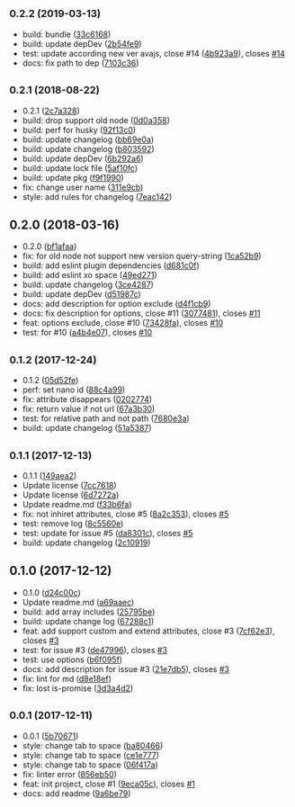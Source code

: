 ## <small>0.2.2 (2019-03-13)</small>

* build: bundle ([33c6168](https://github.com/posthtml/posthtml-cache/commit/33c6168))
* build: update depDev ([2b54fe9](https://github.com/posthtml/posthtml-cache/commit/2b54fe9))
* test: update according new ver avajs, close #14 ([4b923a9](https://github.com/posthtml/posthtml-cache/commit/4b923a9)), closes [#14](https://github.com/posthtml/posthtml-cache/issues/14)
* docs: fix path to dep ([7103c36](https://github.com/posthtml/posthtml-cache/commit/7103c36))



## <small>0.2.1 (2018-08-22)</small>

* 0.2.1 ([2c7a328](https://github.com/posthtml/posthtml-cache/commit/2c7a328))
* build: drop support old node ([0d0a358](https://github.com/posthtml/posthtml-cache/commit/0d0a358))
* build: perf for husky ([92f13c0](https://github.com/posthtml/posthtml-cache/commit/92f13c0))
* build: update changelog ([bb69e0a](https://github.com/posthtml/posthtml-cache/commit/bb69e0a))
* build: update changelog ([b803592](https://github.com/posthtml/posthtml-cache/commit/b803592))
* build: update depDev ([6b292a6](https://github.com/posthtml/posthtml-cache/commit/6b292a6))
* build: update lock file ([5af10fc](https://github.com/posthtml/posthtml-cache/commit/5af10fc))
* build: update pkg ([f9f1990](https://github.com/posthtml/posthtml-cache/commit/f9f1990))
* fix: change user name ([311e9cb](https://github.com/posthtml/posthtml-cache/commit/311e9cb))
* style: add rules for changelog ([7eac142](https://github.com/posthtml/posthtml-cache/commit/7eac142))



## 0.2.0 (2018-03-16)

* 0.2.0 ([bf1afaa](https://github.com/posthtml/posthtml-cache/commit/bf1afaa))
* fix: for old node not support new version query-string ([1ca52b9](https://github.com/posthtml/posthtml-cache/commit/1ca52b9))
* build: add eslint plugin dependencies ([d681c0f](https://github.com/posthtml/posthtml-cache/commit/d681c0f))
* build: add eslint xo space ([49ed271](https://github.com/posthtml/posthtml-cache/commit/49ed271))
* build: update changelog ([3ce4287](https://github.com/posthtml/posthtml-cache/commit/3ce4287))
* build: update depDev ([d51987c](https://github.com/posthtml/posthtml-cache/commit/d51987c))
* docs: add description for option exclude ([d4f1cb9](https://github.com/posthtml/posthtml-cache/commit/d4f1cb9))
* docs: fix description for options, close #11 ([3077481](https://github.com/posthtml/posthtml-cache/commit/3077481)), closes [#11](https://github.com/posthtml/posthtml-cache/issues/11)
* feat: options exclude, close #10 ([73428fa](https://github.com/posthtml/posthtml-cache/commit/73428fa)), closes [#10](https://github.com/posthtml/posthtml-cache/issues/10)
* test: for #10 ([a4b4e07](https://github.com/posthtml/posthtml-cache/commit/a4b4e07)), closes [#10](https://github.com/posthtml/posthtml-cache/issues/10)



## <small>0.1.2 (2017-12-24)</small>

* 0.1.2 ([05d52fe](https://github.com/posthtml/posthtml-cache/commit/05d52fe))
* perf: set nano id ([88c4a99](https://github.com/posthtml/posthtml-cache/commit/88c4a99))
* fix: attribute disappears ([0202774](https://github.com/posthtml/posthtml-cache/commit/0202774))
* fix: return value if not url ([67a3b30](https://github.com/posthtml/posthtml-cache/commit/67a3b30))
* test: for relative path and not path ([7680e3a](https://github.com/posthtml/posthtml-cache/commit/7680e3a))
* build: update changelog ([51a5387](https://github.com/posthtml/posthtml-cache/commit/51a5387))



## <small>0.1.1 (2017-12-13)</small>

* 0.1.1 ([149aea2](https://github.com/posthtml/posthtml-cache/commit/149aea2))
* Update license ([7cc7618](https://github.com/posthtml/posthtml-cache/commit/7cc7618))
* Update license ([6d7272a](https://github.com/posthtml/posthtml-cache/commit/6d7272a))
* Update readme.md ([f33b6fa](https://github.com/posthtml/posthtml-cache/commit/f33b6fa))
* fix: not inhiret attributes, close #5 ([8a2c353](https://github.com/posthtml/posthtml-cache/commit/8a2c353)), closes [#5](https://github.com/posthtml/posthtml-cache/issues/5)
* test: remove log ([8c5560e](https://github.com/posthtml/posthtml-cache/commit/8c5560e))
* test: update for issue #5 ([da8301c](https://github.com/posthtml/posthtml-cache/commit/da8301c)), closes [#5](https://github.com/posthtml/posthtml-cache/issues/5)
* build: update changelog ([2c10919](https://github.com/posthtml/posthtml-cache/commit/2c10919))



## 0.1.0 (2017-12-12)

* 0.1.0 ([d24c00c](https://github.com/posthtml/posthtml-cache/commit/d24c00c))
* Update readme.md ([a69aaec](https://github.com/posthtml/posthtml-cache/commit/a69aaec))
* build: add array includes ([25795be](https://github.com/posthtml/posthtml-cache/commit/25795be))
* build: update change log ([67288c1](https://github.com/posthtml/posthtml-cache/commit/67288c1))
* feat: add support custom and extend attributes, close #3 ([7cf62e3](https://github.com/posthtml/posthtml-cache/commit/7cf62e3)), closes [#3](https://github.com/posthtml/posthtml-cache/issues/3)
* test: for issue #3 ([de47996](https://github.com/posthtml/posthtml-cache/commit/de47996)), closes [#3](https://github.com/posthtml/posthtml-cache/issues/3)
* test: use options ([b6f095f](https://github.com/posthtml/posthtml-cache/commit/b6f095f))
* docs: add description for issue #3 ([21e7db5](https://github.com/posthtml/posthtml-cache/commit/21e7db5)), closes [#3](https://github.com/posthtml/posthtml-cache/issues/3)
* fix: lint for md ([d8e18ef](https://github.com/posthtml/posthtml-cache/commit/d8e18ef))
* fix: lost is-promise ([3d3a4d2](https://github.com/posthtml/posthtml-cache/commit/3d3a4d2))



## <small>0.0.1 (2017-12-11)</small>

* 0.0.1 ([5b70671](https://github.com/posthtml/posthtml-cache/commit/5b70671))
* style: change tab to space ([ba80466](https://github.com/posthtml/posthtml-cache/commit/ba80466))
* style: change tab to space ([ce1e777](https://github.com/posthtml/posthtml-cache/commit/ce1e777))
* style: change tab to space ([06f417a](https://github.com/posthtml/posthtml-cache/commit/06f417a))
* fix: linter error ([856eb50](https://github.com/posthtml/posthtml-cache/commit/856eb50))
* feat: init project, close #1 ([9eca05c](https://github.com/posthtml/posthtml-cache/commit/9eca05c)), closes [#1](https://github.com/posthtml/posthtml-cache/issues/1)
* docs: add readme ([9a6be79](https://github.com/posthtml/posthtml-cache/commit/9a6be79))



